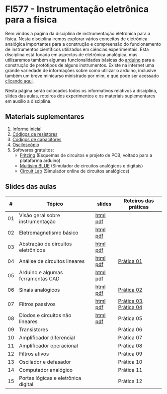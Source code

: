 # FI577 - Instrumentação eletrônica para a física

Bem vindos a página da disciplina de instrumentação eletrônica para a física. Nesta disciplina iremos explorar vários conceitos de eletrônica analógica importantes para a construção e compreensão do funcionamento de instrumentos científicos utilizados em ciências experimentais. Esta disciplina está focada em aspectos de eletrônica analógica, mas utilizaremos também algumas funcionalidades básicas do [arduino](http://www.arduino.cc) para a construção de protótipos de alguns instrumentos. Existe na internet uma grande variedade de informações sobre como utilizar o arduino, inclusive também um breve minicurso ministrado por mim, e que pode ser acessado [clicando aqui](minicurso_arduino.html).

Nesta página serão colocados todos os informativos relativos à disciplina, slides das aulas, roteiros dos experimentos e os materiais suplementares em auxílio a disciplina.

## Materiais suplementares

1. [Informe inicial](https://www.dropbox.com/s/0opfomssomraefd/informe_inicial.pdf?dl=0)
2. [Códigos de resistores](https://www.dropbox.com/s/7tp49dwx68755qn/resistores.pdf?dl=0)
3. [Códigos de capacitores](https://www.dropbox.com/s/484ycuat1s8cm5d/capacitores.pdf?dl=0)
4. [Osciloscópio](https://www.dropbox.com/s/27jkhdf64go2dct/osciloscopio.pdf?dl=0)
5. Softwares gratuitos:
    * [Fritzing](http://www.fritzing.org) (Esquemas de circuitos e projeto de PCB, voltado para a plataforma arduino)
    * [Multisim BLUE](http://br.mouser.com/MultiSimBlue/) (Simulador de circuitos analógicos e digitais)
    * [Circuit Lab](https://www.circuitlab.com/) (Simulador online de circuitos analógicos)

## Slides das aulas

| #  | Tópico                              | slides                          | Roteiros das práticas            |
|----|-------------------------------------|---------------------------------|----------------------------------|
| 01 | Visão geral sobre instrumentação    | [html][s01-html] [pdf][s01-pdf] |                                  |
| 02 | Eletromagnetismo básico             | [html][s02-html] [pdf][s02-pdf] |                                  |
| 03 | Abstração de circuitos eletrônicos  | [html][s03-html] [pdf][s03-pdf] |                                  |
| 04 | Análise de circuitos lineares       | [html][s04-html] [pdf][s04-pdf] | [Prática 01][p01-pdf]            |
| 05 | Arduino e algumas ferramentas CAD   | [html][s05-html] [pdf][s05-pdf] |                                  |
| 06 | Sinais analógicos                   | [html][s06-html] [pdf][s06-pdf] | [Prática 02][p02-pdf]            |
| 07 | Filtros passivos                    | [html][s07-html] [pdf][s07-pdf] | [Prática 03][p03-pdf], [Prática 04][p04-pdf] |
| 08 | Diodos e circuitos não lineares     | [html][s08-html] [pdf][s08-pdf] | Prática 05                       |
| 09 | Transistores                        |                                 | Prática 06                       |
| 10 | Amplificador diferencial            |                                 | Prática 07                       |
| 11 | Amplificador operacional            |                                 | Prática 08                       |
| 12 | Filtros ativos                      |                                 | Prática 09                       |
| 13 | Oscilador e defasador               |                                 | Prática 10                       |
| 14 | Computador analógico                |                                 | Prática 11                       |
| 15 | Portas lógicas e eletrônica digital |                                 | Prática 12                       |


[s01-html]: instrumentacao_fisica/capitulo_1.html
[s01-pdf]: https://www.dropbox.com/s/tumckbsmkx06uwn/capitulo_1.pdf?dl=0
[s02-html]: instrumentacao_fisica/capitulo_2.html
[s02-pdf]: https://www.dropbox.com/s/c8ir438wg78tosy/capitulo_2.pdf?dl=0
[s03-html]: instrumentacao_fisica/capitulo_3.html
[s03-pdf]: https://www.dropbox.com/s/dqiccx40wuluv6k/capitulo_3.pdf?dl=0
[s04-html]: instrumentacao_fisica/capitulo_4.html
[s04-pdf]: https://www.dropbox.com/s/ya5svg2ek802l35/capitulo_4.pdf?dl=0
[s05-html]: instrumentacao_fisica/capitulo_5.html
[s05-pdf]: https://www.dropbox.com/s/aw6rady7hzqwet8/capitulo_5.pdf?dl=0
[s06-html]: instrumentacao_fisica/capitulo_6.html
[s06-pdf]: #
[s07-html]: instrumentacao_fisica/capitulo_7.html
[s07-pdf]: #
[s08-html]: instrumentacao_fisica/capitulo_8.html
[s08-pdf]: #


[p01-pdf]: https://www.dropbox.com/s/3pfmhemipys4nqh/pratica_1.pdf?dl=0
[p02-pdf]: https://www.dropbox.com/s/3gx5mcg7ue63gy4/pratica_2.pdf?dl=0
[p03-pdf]: https://www.dropbox.com/s/37q855js78buat4/pratica_3.pdf?dl=0
[p04-pdf]: https://www.dropbox.com/s/mjqeild4rv878e4/pratica_4.pdf?dl=0

